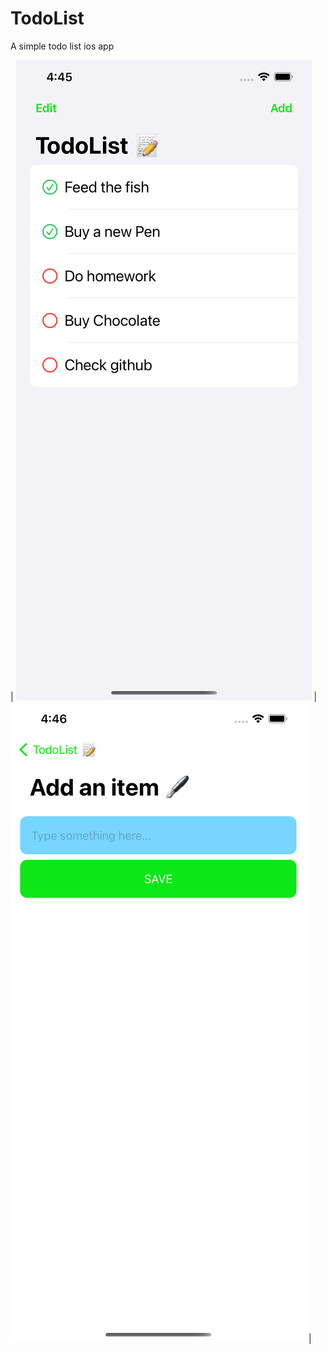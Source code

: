 # TodoList
A simple todo list ios app

| ![](https://raw.githubusercontent.com/omeasraf/TodoList/main/Screenshots/1.png)  | ![](https://raw.githubusercontent.com/omeasraf/TodoList/main/Screenshots/2.png)  |
